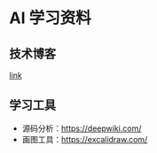 # AI 学习资料

## 技术博客

[link](../TODO.md)

## 学习工具

- 源码分析：https://deepwiki.com/
- 画图工具：https://excalidraw.com/
